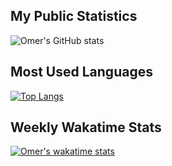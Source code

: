 ## My Public Statistics
![Omer's GitHub stats](https://github-readme-stats.vercel.app/api?username=omerkhan10&count_private=true&show_icons=true&theme=tokyonight)

## Most Used Languages
[![Top Langs](https://github-readme-stats.vercel.app/api/top-langs/?username=omerkhan10)](https://github.com/omerkhan10/github-readme-stats)

## Weekly Wakatime Stats
[![Omer's wakatime stats](https://github-readme-stats.vercel.app/api/wakatime?username=omerkhan10)](https://github.com/omerkhan10/github-readme-stats)
<!--
**omerkhan10/omerkhan10** is a ✨ _special_ ✨ repository because its `README.md` (this file) appears on your GitHub profile.

Here are some ideas to get you started:

- 🔭 I’m currently working on ...
- 🌱 I’m currently learning ...
- 👯 I’m looking to collaborate on ...
- 🤔 I’m looking for help with ...
- 💬 Ask me about ...
- 📫 How to reach me: ...
- 😄 Pronouns: ...
- ⚡ Fun fact: ...
- Hi there 👋
-->
